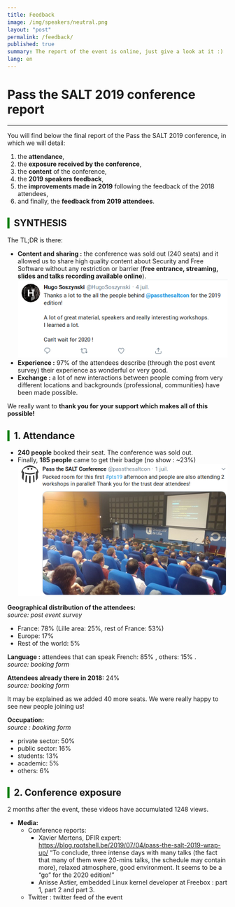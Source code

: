 ```yaml
---
title: Feedback
image: /img/speakers/neutral.png
layout: "post"
permalink: /feedback/
published: true
summary: The report of the event is online, just give a look at it :)
lang: en
---
```


# Pass the SALT 2019 conference report

---


You will find below the final report of the Pass the SALT 2019 conference, in which we will detail:
1. the **attendance**, 
2. the **exposure received by the conference**,
3. the **content** of the conference,
4. the **2019 speakers feedback**,
5. the **improvements made in 2019** following the feedback of the 2018 attendees, 
6. and finally, the **feedback from 2019 attendees**.


<div style="border-left: 5px solid green; padding-left: 10px"> <h2>SYNTHESIS</h2></div>

The TL;DR is there:

* **Content and sharing :** the conference was sold out (240 seats) and it allowed us to share high quality content about Security and Free Software without any restriction or barrier (**free entrance, streaming, slides and talks recording available online**). ![Thanks!](/img/thanks.png "Thanks")
* **Experience :** 97% of the attendees describe (through the post event survey) their experience as wonderful or very good.
* **Exchange :** a lot of new interactions between people coming from very different locations and backgrounds (professional, communities) have been made possible.

We really want to **thank you for your support which makes all of this possible!**

<div style="border-left: 5px solid green; padding-left: 10px"> <h2>1. Attendance</h2></div>

* **240 people** booked their seat. The conference was sold out.
* Finally, **185 people** came to get their badge (no show : ~23%) ![room](/img/room.png "The room")

**Geographical distribution of the attendees:** <br>
*source: post event survey*
* France: 78% (Lille area: 25%, rest of France: 53%)
* Europe: 17%
* Rest of the world: 5%

**Language :** attendees that can speak French: 85% , others: 15% .<br>
*source: booking form*

**Attendees already there in 2018:** 24%<br>
*source: booking form*

It may be explained as we added 40 more seats. We were really happy to see new people joining us!

**Occupation:**<br>
*source : booking form*

* private sector: 50%
* public sector: 16%
* students: 13%
* academic: 5% 
* others: 6%

<div style="border-left: 5px solid green; padding-left: 10px"> <h2>2. Conference exposure</h2></div>

2 months after the event, these videos have accumulated 1248 views.


* **Media:**
  * Conference reports: 
    * Xavier Mertens, DFIR expert: https://blog.rootshell.be/2019/07/04/pass-the-salt-2019-wrap-up/ “To conclude, three intense days with many talks (the fact that many of them were 20-mins talks, the schedule may contain more), relaxed atmosphere, good environment. It seems to be a “go” for the 2020 edition!”
    * Anisse Astier, embedded Linux kernel developer at  Freebox : part 1, part 2 and part 3.
  * Twitter : twitter feed of the event
